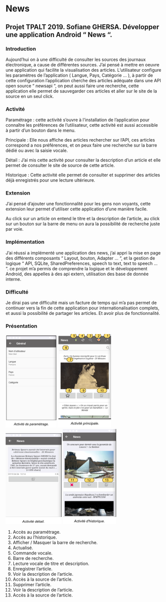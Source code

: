 # News
## Projet TPALT 2019.  Sofiane GHERSA.  Développer une application Android “ News “. 


### Introduction

Aujourd’hui on à une difficulté de consulter les sources des journaux électronique, a cause de différentes sources.
J’ai pensé à mettre en oeuvre une application qui facilite la visualisation des articles.
L’utilisateur configure les paramètres de l’application ( Langue, Pays, Catégorie … ), à partir de cette configuration l’application cherche des articles adéquate dans une API open source “ newsapi “, on peut aussi faire une recherche, cette application elle permet de sauvegarder ces articles et aller sur le site de la source en un seul click.

 
### Activité 

Paramétrage : cette activité s’ouvre à l'installation de l’application pour connaître les préférences de l’utilisateur, cette activité est aussi accessible à partir d’un bouton dans le menu.

Principale : Elle nous affiche des articles rechercher sur l’API, ces articles correspond a nos préférences, et on peux faire une recherche sur la barre dédié ou avec la saisie vocale. 

Détail : J’ai mis cette activité pour consulter la description d’un article et elle permet de consulter le site de source de cette article.

Historique : Cette activité elle permet de consulter et supprimer des articles déjà enregistrés pour une lecture ultérieure. 


### Extension

J’ai pensé d’ajouter une fonctionnalité pour les gens non voyants, cette extension leur permet d'utiliser cette application d’une manière facile.
 
Au click sur un article on entend le titre et la description de l’article, au click sur un bouton sur la barre de menu on aura la possibilité de recherche juste par voie.


### Implémentation

J’ai réussi a implémenté une application des news, j’ai appri la mise en page des différents composants “ Layout, bouton, Adapter ... “, et la gestion de logique “ API, SQLite, SharedPreferences, speech to text, text to speech ... ”. ce projet m’a permis de comprendre la logique et le développement Android, des appelles à des api extern, utilisation des base de donnée interne.
  


### Difficulté 

Je dirai pas une difficulté mais un facture de temps qui m’a pas permet de continuer vers la fin de cette application pour internationalisation complets, et aussi la possibilité de partager les articles. Et avoir plus de fonctionnalité.


### Présentation

![picture alt](1.png "")
![picture alt](2.png "")
![picture alt](3.png "")
![picture alt](4.png "")
     


1. Accès au paramétrage.
2. Accès au l’historique.
3. Afficher / Masquer la barre de recherche.
4. Actualisé.
5. Commande vocale. 
6. Barre de recherche.
7. Lecture vocale de titre et description.
8. Enregistrer l’article.
9. Voir la description de l’article.
10. Accès à la source de l’article.
11. Supprimer l’article.
12. Voir la description de l’article.
13. Accès à la source de l’article.



